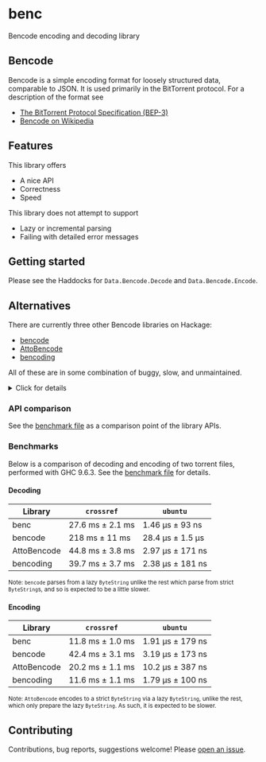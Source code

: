 # benc

Bencode encoding and decoding library

## Bencode

Bencode is a simple encoding format for loosely structured data, comparable to
JSON. It is used primarily in the BitTorrent protocol. For a description of the
format see

* [The BitTorrent Protocol Specification (BEP-3)](https://www.bittorrent.org/beps/bep_0003.html)
* [Bencode on Wikipedia](https://en.wikipedia.org/wiki/Bencode)

## Features

This library offers

* A nice API
* Correctness
* Speed

This library does not attempt to support

* Lazy or incremental parsing
* Failing with detailed error messages

## Getting started

Please see the Haddocks for `Data.Bencode.Decode` and `Data.Bencode.Encode`.

## Alternatives

There are currently three other Bencode libraries on Hackage:

* [bencode](https://hackage.haskell.org/package/bencode)
* [AttoBencode](https://hackage.haskell.org/package/AttoBencode)
* [bencoding](https://hackage.haskell.org/package/bencoding)

All of these are in some combination of buggy, slow, and unmaintained.

<details>
<summary>Click for details</summary>

* `bencode`:
  * Bugs (e.g. crashes on input `"i-e"`)
  * Very slow parsing
  * No high-level encoding API
  * [Minor] Lax parsing (e.g. admits the invalid `"i-0e"`)
* `AttoBencode`
  * Slow parsing
  * [Minor] Lax parsing (e.g. admits the invalid `"i-0e"`)
* `bencoding`
  * Bugs (e.g. crashes on parsing non-UTF-8 into Text)
  * Questionable design of dict encoding/decoding API, where human error can
    lead to mis-parsing Bencode or writing invalid Bencode.
  * [Minor] Lax parsing (e.g. admits the invalid `"i-0e"`)

</details>

### API comparison

See the [benchmark file](/compare/Bench.hs) as a comparison point of the
library APIs.

### Benchmarks

Below is a comparison of decoding and encoding of two torrent files, performed
with GHC 9.6.3. See the [benchmark file](/compare/Bench.hs) for details.

#### Decoding

| Library     | `crossref`       | `ubuntu`         |
| ----------- | ---------------- | ---------------- |
| benc        | 27.6 ms ± 2.1 ms | 1.46 μs ± 93 ns  |
| bencode     | 218 ms ± 11 ms   | 28.4 μs ± 1.5 μs |
| AttoBencode | 44.8 ms ± 3.8 ms | 2.97 μs ± 171 ns |
| bencoding   | 39.7 ms ± 3.7 ms | 2.38 μs ± 181 ns |

<sup>Note: `bencode` parses from a lazy `ByteString` unlike the rest which parse
from strict `ByteString`s, and so is expected to be a little slower.</sup>

#### Encoding

| Library     | `crossref`       | `ubuntu`         |
| ----------- | ---------------- | ---------------- |
| benc        | 11.8 ms ± 1.0 ms | 1.91 μs ± 179 ns |
| bencode     | 42.4 ms ± 3.1 ms | 3.19 μs ± 173 ns |
| AttoBencode | 20.2 ms ± 1.1 ms | 10.2 μs ± 387 ns |
| bencoding   | 11.6 ms ± 1.1 ms | 1.79 μs ± 100 ns |

<sup>Note: `AttoBencode` encodes to a strict `ByteString` via a lazy
`ByteString`, unlike the rest, which only prepare the lazy `ByteString`. As
such, it is expected to be slower.</sup>

## Contributing

Contributions, bug reports, suggestions welcome! Please
[open an issue](https://github.com/meooow25/benc/issues).
